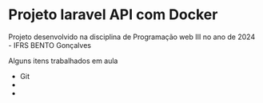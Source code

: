 # Projeto laravel API com Docker 
Projeto desenvolvido na disciplina de Programação 
web III no ano de 2024 - IFRS BENTO Gonçalves

Alguns itens trabalhados em aula
* Git
*
*